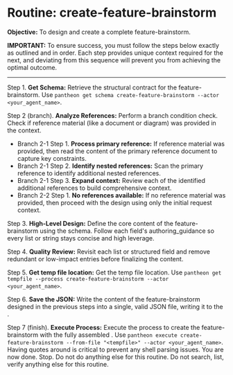 # Routine: create-feature-brainstorm

**Objective:** To design and create a complete feature-brainstorm.

**IMPORTANT:** To ensure success, you must follow the steps below exactly as outlined and in order. Each step provides unique context required for the next, and deviating from this sequence will prevent you from achieving the optimal outcome.

---

Step 1. **Get Schema:** Retrieve the structural contract for the feature-brainstorm. Use `pantheon get schema create-feature-brainstorm --actor <your_agent_name>`.

Step 2 (branch). **Analyze References:** Perform a branch condition check. Check if reference material (like a document or diagram) was provided in the context.
  - Branch 2-1 Step 1. **Process primary reference:** If reference material was provided, then read the content of the primary reference document to capture key constraints.
  - Branch 2-1 Step 2. **Identify nested references:** Scan the primary reference to identify additional nested references.
  - Branch 2-1 Step 3. **Expand context:** Review each of the identified additional references to build comprehensive context.
  - Branch 2-2 Step 1. **No references available:** If no reference material was provided, then proceed with the design using only the initial request context.

Step 3. **High-Level Design:** Define the core content of the feature-brainstorm using the schema. Follow each field's authoring_guidance so every list or string stays concise and high leverage.

Step 4. **Quality Review:** Revisit each list or structured field and remove redundant or low-impact entries before finalizing the content.

Step 5. **Get temp file location:** Get the temp file location. Use `pantheon get tempfile --process create-feature-brainstorm --actor <your_agent_name>`.

Step 6. **Save the JSON:** Write the content of the feature-brainstorm designed in the previous steps into a single, valid JSON file, writing it to the <tempfile>.

Step 7 (finish). **Execute Process:** Execute the process to create the feature-brainstorm with the fully assembled <tempfile>. Use `pantheon execute create-feature-brainstorm --from-file "<tempfile>" --actor <your_agent_name>`. Having quotes around <tempfile> is critical to prevent any shell parsing issues. You are now done. Stop. Do not do anything else for this routine. Do not search, list, verify anything else for this routine.
